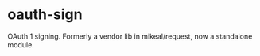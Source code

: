 oauth-sign
==========

OAuth 1 signing. Formerly a vendor lib in mikeal/request, now a standalone module.
